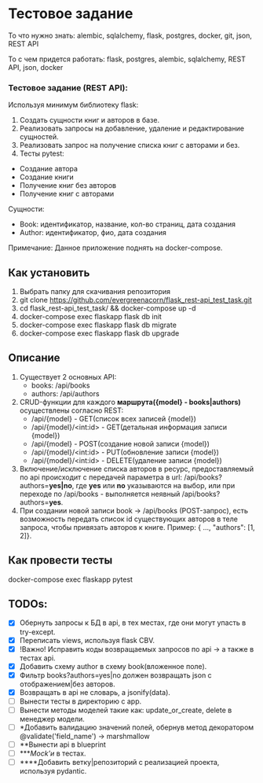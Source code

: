 # Тестовое задание

То что нужно знать: alembic, sqlalchemy, flask, postgres, docker, git, json, REST API

То с чем придется работать: flask, postgres, alembic, sqlalchemy, REST API, json, docker


### Тестовое задание (REST API):
Используя минимум библиотеку flask:
1. Создать  сущности книг и авторов в базе.
2. Реализовать запросы на добавление, удаление и редактирование сущностей.
3. Реализовать запрос на получение списка книг с авторами и без.
4. Тесты pytest:
- Создание автора
- Создание книги
- Получение книг без авторов
- Получение книг с авторами


Сущности:
- Book: идентификатор, название, кол-во страниц, дата создания
- Author: идентификатор, фио, дата создания

Примечание:
Данное приложение поднять на docker-compose.


## Как установить
1. Выбрать папку для скачивания репозитория
2. git clone https://github.com/evergreenacorn/flask_rest-api_test_task.git
3. cd flask_rest-api_test_task/ && docker-compose up -d
4. docker-compose exec flaskapp flask db init
5. docker-compose exec flaskapp flask db migrate
6. docker-compose exec flaskapp flask db upgrade

## Описание
1. Существует 2 основных API:
    - books: /api/books
    - authors: /api/authors
2. CRUD-функции для каждого **маршрута({model} - books|authors)** осуществлены согласно REST:
    - /api/{model} - GET(список всех записей {model})
    - /api/{model}/\<int:id> - GET(детальная информация записи {model})
    - /api/{model} - POST(создание новой записи {model})
    - /api/{model}/\<int:id> - PUT(обновление записи {model})
    - /api/{model}/\<int:id> - DELETE(удаление записи {model})
3. Включение/исключение списка авторов в ресурс, предоставляемый по api происходит с передачей параметра в url: /api/books?authors=**yes|no**, где **yes** или **no** указываются на выбор, или при переходе по /api/books - выполняется неявный /api/books?authors=**yes**.
4. При создании новой записи book -> /api/books (POST-запрос), есть возможность передать список id существующих авторов в теле запроса, чтобы привязать авторов к книге. Пример: { ..., "authors": [1, 2]}.

## Как провести тесты
docker-compose exec flaskapp pytest


## TODOs:
- [x] Обернуть запросы к БД в api, в тех местах, где они могут упасть в try-except.
- [x] Переписать views, используя flask CBV.
- [x] \!Важно\! Исправить коды возвращаемых запросов по api -> а также в тестах api.
- [x] Добавить схему author в схему book(вложенное поле).
- [x] Фильтр books?authors=yes|no должен возвращать json с отображением|без авторов.
- [x] Возвращать в api не словарь, а jsonify(data).
- [ ] Вынести тесты в директорию с app.
- [ ] Вынести методы моделей такие как: update_or_create, delete в менеджер модели.
- [ ] \*Добавить валидацию значений полей, обернув метод декоратором @validate('field_name') -> marshmallow
- [ ] \*\*Вынести api в blueprint
- [ ] \*\*\**Mock'и* в тестах.
- [ ] \*\*\*\*Добавить ветку|репозиторий с реализацией проекта, используя pydantic.
